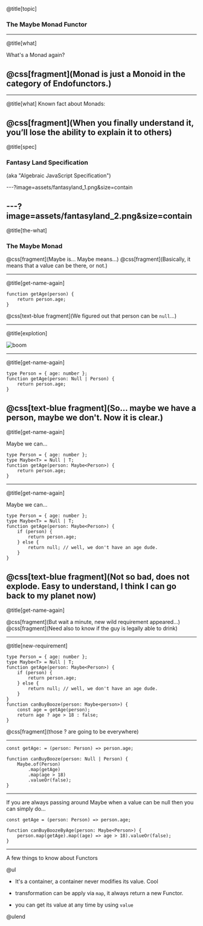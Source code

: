 @title[topic]

### The Maybe Monad Functor

---

@title[what]

What's a Monad again?

@css[fragment](Monad is just a Monoid in the category of Endofunctors.)
---
---

@title[what]
Known fact about Monads:

@css[fragment](When you finally understand it, you’ll lose the ability to explain it to others)
---

@title[spec]

### Fantasy Land Specification

(aka "Algebraic JavaScript Specification")

---?image=assets/fantasyland_1.png&size=contain

---?image=assets/fantasyland_2.png&size=contain
---
@title[the-what]

### The Maybe Monad

@css[fragment](Maybe is... Maybe means...)
@css[fragment](Basically, it means that a value can be there, or not.)

---

@title[get-name-again]

```
function getAge(person) {
    return person.age;
}
```

@css[text-blue fragment](We figured out that person can be `null`...)

---

@title[explotion]

![boom](https://images2.minutemediacdn.com/image/upload/c_fill,g_auto,h_1248,w_2220/f_auto,q_auto,w_1100/v1554933379/shape/mentalfloss/nuclear-bomb-dirty-470309868.jpg)

---

@title[get-name-again]

```
type Person = { age: number };
function getAge(person: Null | Person) {
    return person.age;
}
```

@css[text-blue fragment](So... maybe we have a person, maybe we don't. Now it is clear.)
---

@title[get-name-again]

Maybe we can...

```
type Person = { age: number };
type Maybe<T> = Null | T;
function getAge(person: Maybe<Person>) {
    return person.age;
}
```
---
@title[get-name-again]

Maybe we can...

```
type Person = { age: number };
type Maybe<T> = Null | T;
function getAge(person: Maybe<Person>) {
    if (person) {
        return person.age;
    } else {
        return null; // well, we don't have an age dude.
    }
}
```

@css[text-blue fragment](Not so bad, does not explode. Easy to understand, I think I can go back to my planet now)
---
@title[get-name-again]

@css[fragment](But wait a minute, new wild requirement appeared...)
@css[fragment](Need also to know if the guy is legally able to drink)

---
@title[new-requirement]

```
type Person = { age: number };
type Maybe<T> = Null | T;
function getAge(person: Maybe<Person>) {
    if (person) {
        return person.age;
    } else {
        return null; // well, we don't have an age dude.
    }
}
function canBuyBooze(person: Maybe<person>) {
    const age = getAge(person);
    return age ? age > 18 : false;
}
```

@css[fragment](those ? are going to be everywhere)

---
```
const getAge: = (person: Person) => person.age;

function canBuyBooze(person: Null | Person) {
    Maybe.of(Person)
        .map(getAge)
        .map(age > 18)
        .valueOr(false);
}
```
---

If you are always passing around Maybe when a value can be null then you can simply do...

```
const getAge = (person: Person) => person.age;

function canBuyBoozeByAge(person: Maybe<Person>) {
    person.map(getAge).map((age) => age > 18).valueOr(false);
}
```
---

A few things to know about Functors

@ul

- It's a container, a container never modifies its value. Cool

- transformation can be apply via `map`, it always return a new Functor.

- you can get its value at any time by using `value`

@ulend
